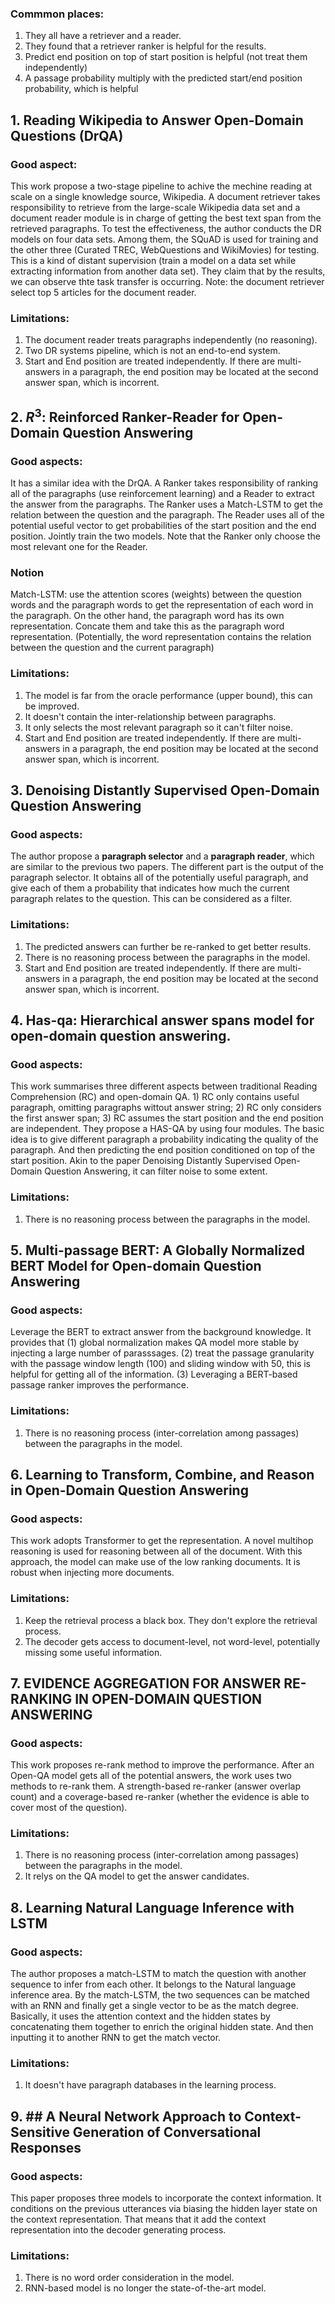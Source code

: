 
### Commmon places:
1. They all have a retriever and a reader.
2. They found that a retriever ranker is helpful for the results.
3. Predict end position on top of start position is helpful (not treat them independently)
4. A passage probability multiply with the predicted start/end position probability, which is helpful


## 1. Reading Wikipedia to Answer Open-Domain Questions (DrQA)

### Good aspect:
This work propose a two-stage pipeline to achive the mechine reading at scale on a single knowledge source, Wikipedia. A document retriever takes responsibility to retrieve from the large-scale Wikipedia data set and a document reader module is in charge of getting the best text span from the retrieved paragraphs. To test the effectiveness, the author conducts the DR models on four data sets. Among them, the SQuAD is used for training and the other three (Curated TREC, WebQuestions and WikiMovies) for testing. This is a kind of distant supervision (train a model on a data set while extracting information from another data set). They claim that by the results, we can observe thte task transfer is occurring. Note: the document retriever select top 5 articles for the document reader.
### Limitations:
1. The document reader treats paragraphs independently (no reasoning).
2. Two DR systems pipeline, which is not an end-to-end system.
3. Start and End position are treated independently. If there are multi-answers in a paragraph, the end position may be located at the second answer span, which is incorrent.

## 2. $R^3$: Reinforced Ranker-Reader for Open-Domain Question Answering

### Good aspects:
It has a similar idea with the DrQA. A Ranker takes responsibility of ranking all of the paragraphs (use reinforcement learning) and a Reader to extract the answer from the paragraphs. The Ranker uses a Match-LSTM to get the relation between the question and the paragraph. The Reader uses all of the potential useful vector to get probabilities of the start position and the end position. Jointly train the two models. Note that the Ranker only choose the most relevant one for the Reader.

### Notion
Match-LSTM: use the attention scores (weights) between the question words and the paragraph words to get the representation of each word in the paragraph. On the other hand, the paragraph word has its own representation. Concate them and take this as the paragraph word representation. (Potentially, the word representation contains the relation between the question and the current paragraph)
### Limitations:
1. The model is far from the oracle performance (upper bound), this can be improved.
2. It doesn't contain the inter-relationship between paragraphs.
3. It only selects the most relevant paragraph so it can't filter noise.
4. Start and End position are treated independently. If there are multi-answers in a paragraph, the end position may be located at the second answer span, which is incorrent.

## 3. Denoising Distantly Supervised Open-Domain Question Answering

### Good aspects:
The author propose a **paragraph selector** and a **paragraph reader**, which are similar to the previous two papers. The different part is the output of the paragraph selector. It obtains all of the potentially useful paragraph, and give each of them a probability that indicates how much the current paragraph relates to the question. This can be considered as a filter. 

### Limitations:
1. The predicted answers can further be re-ranked to get better results.
2. There is no reasoning process between the paragraphs in the model.
3. Start and End position are treated independently. If there are multi-answers in a paragraph, the end position may be located at the second answer span, which is incorrent.

## 4. Has-qa: Hierarchical answer spans model for open-domain question answering. 

### Good aspects:
This work summarises three different aspects between traditional Reading Comprehension (RC) and open-domain QA. 1) RC only contains useful paragraph, omitting paragraphs wittout answer string; 2) RC only considers the first answer span; 3) RC assumes the start position and the end position are independent. They propose a HAS-QA by using four modules. The basic idea is to give different paragraph a probability indicating the quality of the paragraph. And then predicting the end position conditioned on top of the start position. Akin to the paper Denoising Distantly Supervised Open-Domain Question Answering, it can filter noise to some extent.
### Limitations:
1. There is no reasoning process between the paragraphs in the model.

## 5. Multi-passage BERT: A Globally Normalized BERT Model for Open-domain Question Answering

### Good aspects:
Leverage the BERT to extract answer from the background knowledge. It provides that (1) global normalization makes QA model more stable by injecting a large number of parasssages. (2) treat the passage granularity with the passage window length (100) and sliding window with 50, this is helpful for getting all of the information. (3) Leveraging a BERT-based passage ranker improves the performance.
### Limitations:
1. There is no reasoning process (inter-correlation among passages) between the paragraphs in the model.

## 6. Learning to Transform, Combine, and Reason in Open-Domain Question Answering

### Good aspects:
This work adopts Transformer to get the representation. A novel multihop reasoning is used for reasoning between all of the document. With this approach, the model can make use of the low ranking documents. It is robust when injecting more documents.

### Limitations:
1. Keep the retrieval process a black box. They don't explore the retrieval process.
2. The decoder gets access to document-level, not word-level, potentially missing some useful information.

## 7. EVIDENCE AGGREGATION FOR ANSWER RE-RANKING IN OPEN-DOMAIN QUESTION ANSWERING

### Good aspects:
This work proposes re-rank method to improve the performance. After an Open-QA model gets all of the potential answers, the work uses two methods to re-rank them. A strength-based re-ranker (answer overlap count) and a coverage-based re-ranker (whether the evidence is able to cover most of the question).

### Limitations:
1. There is no reasoning process (inter-correlation among passages) between the paragraphs in the model.
2. It relys on the QA model to get the answer candidates.

## 8. Learning Natural Language Inference with LSTM
### Good aspects:
The author proposes a match-LSTM to match the question with another sequence to infer from each other. It belongs to the Natural language inference area. By the match-LSTM, the two sequences can be matched with an RNN and finally get a single vector to be as the match degree. Basically, it uses the attention context and the hidden states by concatenating them together to enrich the original hidden state. And then inputting it to another RNN to get the match vector.
### Limitations:
1. It doesn't have paragraph databases in the learning process. 

## 9. ## A Neural Network Approach to Context-Sensitive Generation of Conversational Responses
### Good aspects:
This paper proposes three models to incorporate the context information. It conditions on the previous utterances via biasing the hidden layer state on the context representation. That means that it add the context representation into the decoder generating process.
### Limitations:
1. There is no word order consideration in the model.
2. RNN-based model is no longer the state-of-the-art model.
<!--stackedit_data:
eyJoaXN0b3J5IjpbMTMzOTc5OTYyNCwtODk2MDk5NTM2LDE3ND
YzMjI3MzEsMjAwMDc1OTgyNCw5NjUwNzIxMSwtMzA4NDg4MTc0
LDIyNjM1MzU0OCwxMjExMzA4Mzc3LDQ2MTU0OTc0OCwxNzExNj
U2OTAsMTc5NjQ2ODcxMCwtMTY3MTA2MTQsLTkzMTkyMjY4Nywx
NDI1NzQ3NzY0LDc0NTIwMjc3OCwxNTI2MTY5NjY5LC0xNDU4ND
I5OTM5XX0=
-->